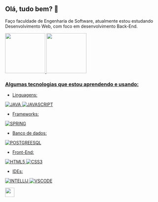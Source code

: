 ## Olá, tudo bem? 👋
Faço faculdade de Engenharia de Software, atualmente estou estudando Desenvolvimento Web, com foco em desenvolvimento Back-End.

<div>
<a href="[https://github.com/Gabriela-Vasco](https://github.com/Gabriela-Vasco)">
<img height="130em" src="https://github-readme-stats.vercel.app/api/top-langs/?username=Gabriela-Vasco&layout=compact&langs_count=7&theme=dracula"/>
<img height="130em" src="https://github-readme-stats.vercel.app/api?username=Gabriela-Vasco&show_icons=true&theme=dracula&include_all_commits=true&count_private=true"/>
</div>
  

### Algumas tecnologias que estou aprendendo e usando:
- Linguagens:

![JAVA](https://img.shields.io/badge/Java-ED8B00?style=for-the-badge&logo=java&logoColor=white)
![JAVASCRIPT](https://img.shields.io/badge/JavaScript-F7DF1E?style=for-the-badge&logo=javascript&logoColor=black)
- Frameworks:
  
![SPRING](https://img.shields.io/badge/Spring-6DB33F?style=for-the-badge&logo=spring&logoColor=white)
- Banco de dados:
  
![POSTGREESQL](https://img.shields.io/badge/PostgreSQL-316192?style=for-the-badge&logo=postgresql&logoColor=white)
- Front-End:

![HTML5](https://img.shields.io/badge/HTML5-E34F26?style=for-the-badge&logo=html5&logoColor=white)
![CSS3](https://img.shields.io/badge/CSS3-1572B6?style=for-the-badge&logo=css3&logoColor=white)
  
- IDEs:
  
 ![INTELLIJ](https://img.shields.io/badge/IntelliJ_IDEA-000000.svg?style=for-the-badge&logo=intellij-idea&logoColor=white)
 ![VSCODE](https://img.shields.io/badge/Visual_Studio_Code-0078D4?style=for-the-badge&logo=visual%20studio%20code&logoColor=white)


<div>
<a href="https://www.linkedin.com/in/gabriela-vasco-da-silva/">
<img height="30cm" src="https://img.shields.io/badge/LinkedIn-0077B5?style=for-the-badge&logo=linkedin&logoColor=white"/>
</div>

<!--
**Gabriela-Vasco/Gabriela-Vasco** is a ✨ _special_ ✨ repository because its `README.md` (this file) appears on your GitHub profile.

Here are some ideas to get you started:

- 🔭 I’m currently working on ...
- 🌱 I’m currently learning ...
- 👯 I’m looking to collaborate on ...
- 🤔 I’m looking for help with ...
- 💬 Ask me about ...
- 📫 How to reach me: ...
- 😄 Pronouns: ...
- ⚡ Fun fact: ...
-->
